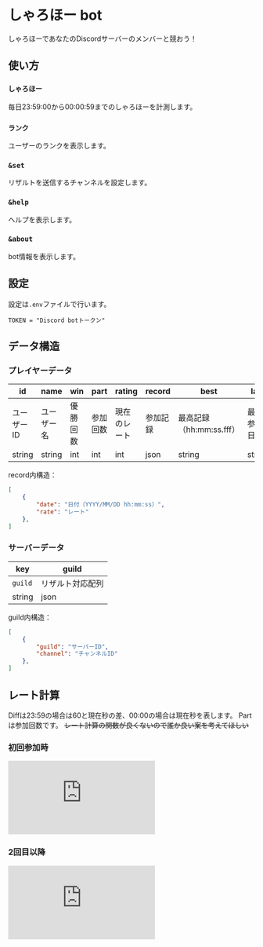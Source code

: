 # しゃろほー bot

しゃろほーであなたのDiscordサーバーのメンバーと競おう！

## 使い方

### `しゃろほー`
毎日23:59:00から00:00:59までのしゃろほーを計測します。

### `ランク`
ユーザーのランクを表示します。

### `&set`
リザルトを送信するチャンネルを設定します。

### `&help`
ヘルプを表示します。

### `&about`
bot情報を表示します。

## 設定
設定は`.env`ファイルで行います。

```
TOKEN = "Discord botトークン"
```

## データ構造

### プレイヤーデータ

| id     | name   | win | part | rating | record | best   | last   |
| ------ | ------ | --- | ---- | ------ | ------ | ------ | ------ |
| ユーザーID | ユーザー名 | 優勝回数 | 参加回数 | 現在のレート | 参加記録 | 最高記録（hh:mm:ss.fff） | 最終参加日時 |
| string | string | int | int  | int    | json   | string | string |

record内構造：

```json
[
    {
        "date": "日付（YYYY/MM/DD hh:mm:ss）",
        "rate": "レート"
    },
]
```

### サーバーデータ

| key     | guild   |
| ------ | ------ |
| `guild` | リザルト対応配列 |
| string | json |

guild内構造：

```json
[
    {
        "guild": "サーバーID",
        "channel": "チャンネルID"
    },
]
```

## レート計算

Diffは23:59の場合は60と現在秒の差、00:00の場合は現在秒を表します。
Partは参加回数です。
~~レート計算の関数が良くないので誰か良い案を考えてほしい~~

### 初回参加時

![first time](https://latex.codecogs.com/gif.latex?%5Cdpi%7B120%7D%20%5Cbg_white%20Rate%20%3D%20%5Cleft%5B%20%5Cfrac%7B6200%7D%7BDiff%20&plus;%202.1%7D%20%5Cright%5D)

### 2回目以降

![later](https://latex.codecogs.com/gif.latex?%5Cdpi%7B120%7D%20%5Cbg_white%20Rate%20%3D%20%5Cleft%5B%20%5Cfrac%7B6000%20&plus;%20Part%7D%7BDiff%20&plus;%201.98%7D%20%5Cright%5D)
